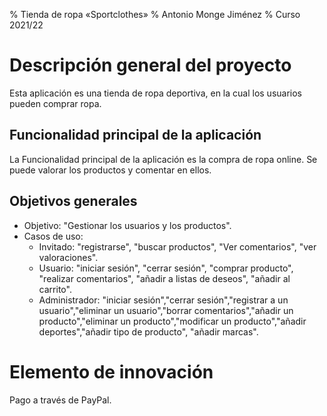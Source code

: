﻿% Tienda de ropa «Sportclothes»
% Antonio Monge Jiménez
% Curso 2021/22

# Descripción general del proyecto

Esta aplicación es una tienda de ropa deportiva, en la cual los usuarios pueden comprar ropa.

## Funcionalidad principal de la aplicación

La Funcionalidad principal de la aplicación es la compra de ropa online. Se puede valorar los productos y comentar en ellos.

## Objetivos generales

* Objetivo: "Gestionar los usuarios y los productos".
* Casos de uso:
	* Invitado: "registrarse", "buscar productos", "Ver comentarios", "ver valoraciones".
	* Usuario: "iniciar sesión", "cerrar sesión", "comprar producto", "realizar comentarios", "añadir a listas de deseos", "añadir al carrito".
 	* Administrador: "iniciar sesión","cerrar sesión","registrar a un usuario","eliminar un usuario","borrar comentarios","añadir un producto","eliminar un producto","modificar un producto","añadir deportes","añadir tipo de producto", "añadir marcas".


# Elemento de innovación

Pago a través de PayPal.
